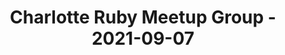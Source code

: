 ---
layout: post
title: Charlotte Ruby Meetup Group - 2021-09-07
datetime: '2021-09-07T19:00:00-04:00'
name: Charlotte Ruby Meetup Group
external_url: https://www.meetup.com/charlotte-rb/events/279301215/
online_event: true
year_month: 2021-09
---